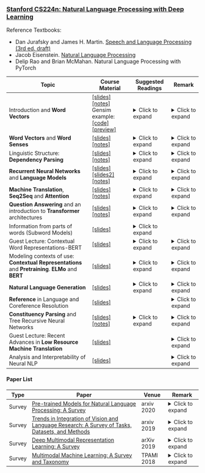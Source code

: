 ### [Stanford CS224n: Natural Language Processing with Deep Learning](http://web.stanford.edu/class/cs224n/) 
Reference Textbooks:
* Dan Jurafsky and James H. Martin. [Speech and Language Processing (3rd ed. draft)](https://web.stanford.edu/~jurafsky/slp3/)
* Jacob Eisenstein. [Natural Language Processing](https://github.com/jacobeisenstein/gt-nlp-class/blob/master/notes/eisenstein-nlp-notes.pdf)
* Delip Rao and Brian McMahan. Natural Language Processing with PyTorch

| Topic | Course Material| Suggested Readings| Remark|
| ---------------- | ---- | ------------ | ---- |
| Introduction and **Word Vectors** | [[slides]](http://web.stanford.edu/class/cs224n/slides/cs224n-2020-lecture01-wordvecs1.pdf) [[notes]](http://web.stanford.edu/class/cs224n/readings/cs224n-2019-notes01-wordvecs1.pdf) <br> Gensim example: [[code]](http://web.stanford.edu/class/cs224n/materials/Gensim.zip) [[preview]](http://web.stanford.edu/class/cs224n/materials/Gensim%20word%20vector%20visualization.html) | <details><summary>Click to expand</summary>1. [Word2Vec Tutorial - The Skip-Gram Model](http://mccormickml.com/2016/04/19/word2vec-tutorial-the-skip-gram-model/) <br> 2. [Efficient Estimation of Word Representations in Vector Space](http://arxiv.org/pdf/1301.3781.pdf) (original word2vec paper, 2013) <br> 3. [Distributed Representations of Words and Phrases and their Compositionality](http://papers.nips.cc/paper/5021-distributed-representations-of-words-and-phrases-and-their-compositionality.pdf) (negative sampling paper, 2014) |  <details><summary>Click to expand</summary><img src="img/wordvector.png" alt="drawing">
| **Word Vectors** and **Word Senses** | [[slides]](http://web.stanford.edu/class/cs224n/slides/cs224n-2020-lecture02-wordvecs2.pdf) [[notes]](http://web.stanford.edu/class/cs224n/readings/cs224n-2019-notes02-wordvecs2.pdf) | <details><summary>Click to expand</summary>1. [GloVe: Global Vectors for Word Representation](http://nlp.stanford.edu/pubs/glove.pdf) (original GloVe paper) <br> 2. [Improving Distributional Similarity with Lessons Learned from Word Embeddings](http://www.aclweb.org/anthology/Q15-1016) <br> 3. [Evaluation methods for unsupervised word embeddings](http://www.aclweb.org/anthology/D15-1036) <br> Additional Readings: <br> 1. [A Latent Variable Model Approach to PMI-based Word Embeddings](http://aclweb.org/anthology/Q16-1028) <br> 2. [Linear Algebraic Structure of Word Senses, with Applications to Polysemy](https://transacl.org/ojs/index.php/tacl/article/viewFile/1346/320) <br> 3. [On the Dimensionality of Word Embedding](https://papers.nips.cc/paper/7368-on-the-dimensionality-of-word-embedding.pdf) <br> 4. [Natural Language Processing (Almost) from Scratch](http://www.jmlr.org/papers/volume12/collobert11a/collobert11a.pdf) |  <details><summary>Click to expand</summary><img src="img/word-sense.png" alt="drawing">
| Linguistic Structure: **Dependency Parsing** |[[slides]](http://web.stanford.edu/class/cs224n/slides/cs224n-2020-lecture05-dep-parsing.pdf) [[notes]](http://web.stanford.edu/class/cs224n/readings/cs224n-2019-notes04-dependencyparsing.pdf)| <details><summary>Click to expand</summary>1. [Incrementality in Deterministic Dependency Parsing](https://www.aclweb.org/anthology/W/W04/W04-0308.pdf) <br> 2. [A Fast and Accurate Dependency Parser using Neural Networks](https://www.emnlp2014.org/papers/pdf/EMNLP2014082.pdf) <br> 3. [Dependency Parsing](http://www.morganclaypool.com/doi/abs/10.2200/S00169ED1V01Y200901HLT002) <br> 4. [Globally Normalized Transition-Based Neural Networks](https://arxiv.org/pdf/1603.06042.pdf) <br> 5. [Universal Stanford Dependencies: A cross-linguistic typology](http://nlp.stanford.edu/~manning/papers/USD_LREC14_UD_revision.pdf) <br> 6. [Universal Dependencies website](http://universaldependencies.org/) |  <details><summary>Click to expand</summary><img src="img/dependency.png" alt="drawing">
| **Recurrent Neural Networks** and **Language Models** | [[slides]](http://web.stanford.edu/class/cs224n/slides/cs224n-2020-lecture06-rnnlm.pdf) [[slides2]](http://web.stanford.edu/class/cs224n/slides/cs224n-2020-lecture07-fancy-rnn.pdf) [[notes]](http://web.stanford.edu/class/cs224n/readings/cs224n-2019-notes05-LM_RNN.pdf) | <details><summary>Click to expand</summary>1. [N-gram Language Models](https://web.stanford.edu/~jurafsky/slp3/3.pdf) (textbook chapter) <br> 2. [The Unreasonable Effectiveness of Recurrent Neural Networks](http://karpathy.github.io/2015/05/21/rnn-effectiveness/) (blog post overview) <br> 3. [Sequence Modeling: Recurrent and Recursive Neural Nets](http://www.deeplearningbook.org/contents/rnn.html) (Sections 10.1 and 10.2) <br> 4. [On Chomsky and the Two Cultures of Statistical Learning](http://norvig.com/chomsky.html) <br> 5. [Sequence Modeling: Recurrent and Recursive Neural Nets](http://www.deeplearningbook.org/contents/rnn.html) (Sections 10.3, 10.5, 10.7-10.12) |  <details><summary>Click to expand</summary><img src="img/rnn.png" alt="drawing">
| **Machine Translation**, **Seq2Seq** and **Attention** | [[slides]](http://web.stanford.edu/class/cs224n/slides/cs224n-2020-lecture08-nmt.pdf) [[notes]](http://web.stanford.edu/class/cs224n/readings/cs224n-2019-notes06-NMT_seq2seq_attention.pdf) | <details><summary>Click to expand</summary>1. [Statistical Machine Translation slides, CS224n 2015](https://web.stanford.edu/class/archive/cs/cs224n/cs224n.1162/syllabus.shtml) (lectures 2/3/4) <br> 2. [Statistical Machine Translation](https://www.cambridge.org/core/books/statistical-machine-translation/94EADF9F680558E13BE759997553CDE5) (book by Philipp Koehn) <br> 3. [BLEU (Bilingual Evaluation Understudy)](https://www.aclweb.org/anthology/P02-1040.pdf) (original paper) <br> 4. [Sequence to Sequence Learning with Neural Networks](https://arxiv.org/pdf/1409.3215.pdf) (original seq2seq NMT paper) <br> 5. [Sequence Transduction with Recurrent Neural Networks](https://arxiv.org/pdf/1211.3711.pdf) (early seq2seq speech recognition paper) <br> 6.[Neural Machine Translation by Jointly Learning to Align and Translate](https://arxiv.org/pdf/1409.0473.pdf) (original seq2seq+attention paper)<br> 7. [Attention and Augmented Recurrent Neural Networks](https://distill.pub/2016/augmented-rnns/) (blog post overview) <br> 8. [Massive Exploration of Neural Machine Translation Architectures](https://arxiv.org/pdf/1703.03906.pdf) (practical advice for hyperparameter choices) |  <details><summary>Click to expand</summary><img src="img/attention.png" alt="drawing"> <br> <img src="img/multihead-att.png" alt="drawing">
| **Question Answering** and an introduction to **Transformer** architectures |[[slides]](http://web.stanford.edu/class/cs224n/slides/cs224n-2020-lecture10-QA.pdf) [[notes]](http://web.stanford.edu/class/cs224n/readings/cs224n-2019-notes07-QA.pdf) | <details><summary>Click to expand</summary>1. [Attention Is All You Need](https://arxiv.org/abs/1706.03762.pdf) <br> 2. [The Illustrated Transformer](https://jalammar.github.io/illustrated-transformer/) <br> 3. [Transformer](https://ai.googleblog.com/2017/08/transformer-novel-neural-network.html) (Google AI blog post) <br> 4. [Layer Normalization](https://arxiv.org/pdf/1607.06450.pdf) <br> 5. [Image Transformer](https://arxiv.org/pdf/1802.05751.pdf) <br> 5. [Music Transformer: Generating music with long-term structure](https://arxiv.org/pdf/1809.04281.pdf) |  <details><summary>Click to expand</summary><img src="img/transformer.png" alt="drawing"> <br> <img src="img/squad.png" alt="drawing">
| Information from parts of words (Subword Models) | [[slides]](http://web.stanford.edu/class/cs224n/slides/cs224n-2020-lecture12-subwords.pdf) | <details><summary>Click to expand</summary>1. [Achieving Open Vocabulary Neural Machine Translation with Hybrid Word-Character Models](https://arxiv.org/abs/1604.00788.pdf) <br> 2. [Revisiting Character-Based Neural Machine Translation with Capacity and Compression](https://arxiv.org/pdf/1808.09943.pdf) 
| Guest Lecture: Contextual Word Representations-BERT| [[slides]](http://web.stanford.edu/class/cs224n/slides/Jacob_Devlin_BERT.pdf) | <details><summary>Click to expand</summary>1. [BERT: Pre-training of Deep Bidirectional Transformers for Language Understanding](https://arxiv.org/pdf/1810.04805.pdf) |  <details><summary>Click to expand</summary><img src="img/bert-1.png" alt="drawing">
| Modeling contexts of use: **Contextual Representations** and **Pretraining**. **ELMo** and **BERT** | [[slides]](http://web.stanford.edu/class/cs224n/slides/cs224n-2020-lecture14-contextual-representations.pdf) | <details><summary>Click to expand</summary>1. [Contextual Word Representations: A Contextual Introduction](https://arxiv.org/abs/1902.06006.pdf) <br> 2. [The Illustrated BERT, ELMo, and co.](http://jalammar.github.io/illustrated-bert/) |  <details><summary>Click to expand</summary><img src="img/bert-2.png" alt="drawing"> <br> <img src="img/bert-3.png" alt="drawing">
| **Natural Language Generation** | [[slides]](http://web.stanford.edu/class/cs224n/slides/cs224n-2020-lecture15-nlg.pdf) | <details><summary>Click to expand</summary>1. [The Curious Case of Neural Text Degeneration](https://arxiv.org/abs/1904.09751.pdf) <br> 2. [Get To The Point: Summarization with Pointer-Generator Networks](https://arxiv.org/abs/1704.04368.pdf) <br> 3. [Hierarchical Neural Story Generation](https://arxiv.org/abs/1805.04833.pdf) <br> 4. [How NOT To Evaluate Your Dialogue System](https://arxiv.org/abs/1603.08023.pdf) |  <details><summary>Click to expand</summary>e.g., Machine Translation / (Abstractive) Summarization / Dialogue (chit-chat and task-based) / Creative writing: storytelling, poetry-generation / Freeform Question Answering (i.e. answer is generated, not extracted from text or knowledge base) / Image captioning, ...
| **Reference** in Language and Coreference Resolution | [[slides]](http://web.stanford.edu/class/cs224n/slides/cs224n-2019-lecture16-coref.pdf) | |  <details><summary>Click to expand</summary><img src="img/reference.png" alt="drawing">
| **Constituency Parsing** and Tree Recursive Neural Networks | [[slides]](http://web.stanford.edu/class/cs224n/slides/cs224n-2020-lecture18-TreeRNNs.pdf) [[notes]](http://web.stanford.edu/class/cs224n/readings/cs224n-2019-notes09-RecursiveNN_constituencyparsing.pdf) | <details><summary>Click to expand</summary>1. [Parsing with Compositional Vector Grammars](http://www.aclweb.org/anthology/P13-1045) <br> 2. [Constituency Parsing with a Self-Attentive Encoder](https://arxiv.org/pdf/1805.01052.pdf) |  <details><summary>Click to expand</summary>*Dependency parsing* is the process of defining the grammatical structure of a sentence by listing each word as a node and displaying links to its dependents. A *constituency parsed* tree displays the syntactic structure of a sentence using context-free grammar. <br> <img src="img/tree-parsing.png" alt="drawing">
| Guest Lecture: Recent Advances in **Low Resource Machine Translation** | [[slides]](http://web.stanford.edu/class/cs224n/slides/MarcAurelio_Ranzato_Low_Resource_MT.pdf) | |  <details><summary>Click to expand</summary><img src="img/low-resource.png" alt="drawing">
| Analysis and Interpretability of Neural NLP | [[slides]](http://web.stanford.edu/class/cs224n/slides/cs224n-2020-lecture20-interpretability.pdf) | |  <details><summary>Click to expand</summary><img src="img/interpretable.png" alt="drawing">

#### Paper List
| Type |  Paper | Venue | Remark
| ---------------- | ---- | ------------ |  --- |
| Survey | [Pre-trained Models for Natural Language Processing: A Survey](https://arxiv.org/pdf/2003.08271v2.pdf) | arxiv 2020 | <details><summary>Click to expand</summary> <img src="img/ptms.png" alt="drawing">
| Survey | [Trends in Integration of Vision and Language Research: A Survey of Tasks, Datasets, and Methods](https://arxiv.org/abs/1907.09358) | arxiv 2019 |  <details><summary>Click to expand</summary><img src="img/10tasks.png" alt="drawing" width="500"/>
| Survey | [Deep Multimodal Representation Learning: A Survey](https://ieeexplore.ieee.org/abstract/document/8715409) | arXiv 2019 |  <details><summary>Click to expand</summary><img src="img/multi-repre.png" alt="drawing" width="600"/>
| Survey | [Multimodal Machine Learning: A Survey and Taxonomy](https://arxiv.org/abs/1705.09406) | TPAMI 2018 |  <details><summary>Click to expand</summary><img src="img/5challenges.png" alt="drawing" width="600"/>